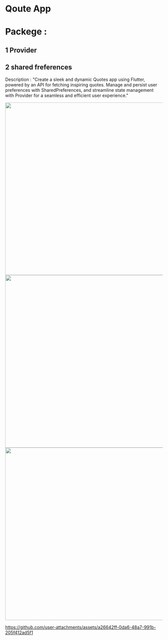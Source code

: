 # Qoute App


 <h1>Packege : </h2>
  <h2> 1  Provider</h2> 
  <h2> 2  shared freferences</h2>
 


 Description : "Create a sleek and dynamic Quotes app using Flutter, powered by an API for fetching inspiring quotes. Manage and persist user preferences with SharedPreferences, and streamline state management with Provider for a seamless and efficient user experience."

<div>

  <img  height= "550" src="https://github.com/user-attachments/assets/098d3075-2818-448b-8540-5a051ec27829"  />
  <img  height= "550" src="https://github.com/user-attachments/assets/60ca8e2c-8310-4b6a-a24d-f122b130749e"  />
   <img  height= "550" src="https://github.com/user-attachments/assets/bbedf5f0-187a-4084-a2f5-8fd1fbe008dc"  />

  
https://github.com/user-attachments/assets/a26642ff-0da6-48a7-991b-205f412ad5f1


</div>
